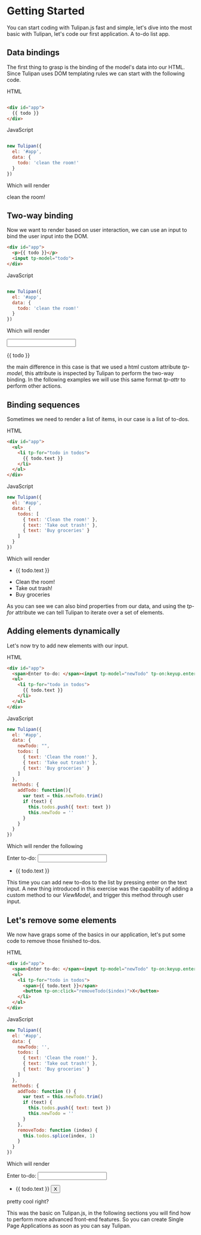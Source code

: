 
# Getting Started

You can start coding with Tulipan.js fast and simple, let's dive into the most basic with Tulipan, let's code our first application. A to-do list app.

## Data bindings

The first thing to grasp is the binding of the model's data into our HTML. Since Tulipan uses DOM templating rules we can start with the following code.

HTML
```html

<div id="app">
  {{ todo }}
</div>

```

JavaScript
```javascript

new Tulipan({
  el: '#app',
  data: {
    todo: 'clean the room!'
  }
})

```

Which will render

<div id="app" class="demo">
  clean the room!
</div>

## Two-way binding

Now we want to render based on user interaction, we can use an input to bind the user input into the DOM.

```html
<div id="app">
  <p>{{ todo }}</p>
  <input tp-model="todo">
</div>
```

JavaScript
```javascript

new Tulipan({
  el: '#app',
  data: {
    todo: 'clean the room!'
  }
})
```

Which will render

<div id="demo1-app" class="demo">
  <input tp-model="todo">
  <p>{{ todo }}</p>
</div>

the main difference in this case is that we used a html custom attribute *tp-model*, this attribute is inspected by Tulipan to perform the two-way binding. In the following examples we will use this same format *tp-attr* to perform other actions.

## Binding sequences

Sometimes we need to render a list of items, in our case is a list of to-dos.

HTML
```html
<div id="app">
  <ul>
    <li tp-for="todo in todos">
      {{ todo.text }}
    </li>
  </ul>
</div>
```

JavaScript
```javascript
new Tulipan({
  el: '#app',
  data: {
    todos: [
      { text: 'Clean the room!' },
      { text: 'Take out trash!' },
      { text: 'Buy groceries' }
    ]
  }
})
```

Which will render

<div id="demo2-app" class="demo web-view">
  <ul>
    <li tp-for="todo in todos">
      {{ todo.text }}
    </li>
  </ul>
</div>
<div id="demo2-app-pdf" class="pdf-view">
  <ul>
    <li>
      Clean the room!
    </li><li>
      Take out trash!
    </li><li>
      Buy groceries
    </li>
  </ul>
</div>

As you can see we can also bind properties from our data, and using the *tp-for* attribute we can tell Tulipan to iterate over a set of elements.

## Adding elements dynamically

Let's now try to add new elements with our input.

HTML
```html
<div id="app">
  <span>Enter to-do: </span><input tp-model="newTodo" tp-on:keyup.enter="addTodo">
  <ul>
    <li tp-for="todo in todos">
      {{ todo.text }}
    </li>
  </ul>
</div>
```

JavaScript
```javascript
new Tulipan({
  el: '#app',
  data: {
    newTodo: "",
    todos: [
      { text: 'Clean the room!' },
      { text: 'Take out trash!' },
      { text: 'Buy groceries' }
    ]
  },
  methods: {
    addTodo: function(){
      var text = this.newTodo.trim()
      if (text) {
        this.todos.push({ text: text })
        this.newTodo = ''
      }
    }
  }
})
```

Which will render the following

<div id="demo3-app" class="demo">
  <span>Enter to-do: </span><input tp-model="newTodo" tp-on:keyup.enter="addTodo">
  <ul>
    <li tp-for="todo in todos">
      {{ todo.text }}
    </li>
  </ul>
</div>

This time you can add new to-dos to the list by pressing enter on the text input. A new thing introduced in this exercise was the capability of adding a custom method to our *ViewModel*, and trigger this method through user input.

## Let's remove some elements

We now have graps some of the basics in our application, let's put some code to remove those finished to-dos.

HTML
```html
<div id="app">
  <span>Enter to-do: </span><input tp-model="newTodo" tp-on:keyup.enter="addTodo">
  <ul>
    <li tp-for="todo in todos">
      <span>{{ todo.text }}</span>
      <button tp-on:click="removeTodo($index)">X</button>
    </li>
  </ul>
</div>
```

JavaScript
```javascript
new Tulipan({
  el: '#app',
  data: {
    newTodo: '',
    todos: [
      { text: 'Clean the room!' },
      { text: 'Take out trash!' },
      { text: 'Buy groceries' }
    ]
  },
  methods: {
    addTodo: function () {
      var text = this.newTodo.trim()
      if (text) {
        this.todos.push({ text: text })
        this.newTodo = ''
      }
    },
    removeTodo: function (index) {
      this.todos.splice(index, 1)
    }
  }
})
```

Which will render

<div id="demo4-app" class="demo">
  <span>Enter to-do: </span><input tp-model="newTodo" tp-on:keyup.enter="addTodo">
  <ul>
    <li tp-for="todo in todos">
      <span>{{ todo.text }}</span>
      <button tp-on:click="removeTodo($index)">X</button>
    </li>
  </ul>
</div>

pretty cool right?

This was the basic on Tulipan.js, in the following sections you will find how to perform more advanced front-end features. So you can create Single Page Applications as soon as you can say Tulipan.